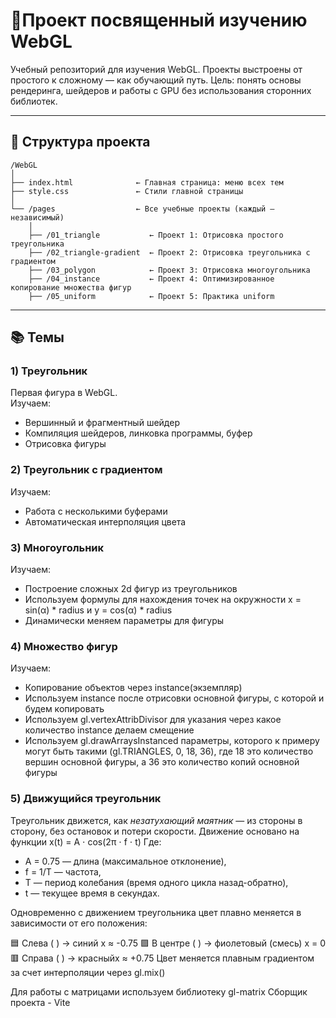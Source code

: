 # 🎨Проект посвященный изучению WebGL

Учебный репозиторий для изучения WebGL.
Проекты выстроены от простого к сложному — как обучающий путь. 
Цель: понять основы рендеринга, шейдеров и работы с GPU без использования сторонних библиотек.

---

## 📁 Структура проекта
```
/WebGL
│
├── index.html              ← Главная страница: меню всех тем
├── style.css               ← Стили главной страницы
│
└── /pages                  ← Все учебные проекты (каждый — независимый)
    │
    ├── /01_triangle           ← Проект 1: Отрисовка простого треугольника
    ├── /02_triangle-gradient  ← Проект 2: Отрисовка треугольника с градиентом
    ├── /03_polygon            ← Проект 3: Отрисовка многоугольника
    ├── /04_instance           ← Проект 4: Оптимизированное копирование множества фигур
    ├── /05_uniform            ← Проект 5: Практика uniform
```
---

## 📚 Темы

### 1) Треугольник
Первая фигура в WebGL.  
Изучаем:
- Вершинный и фрагментный шейдер
- Компиляция шейдеров, линковка программы, буфер
- Отрисовка фигуры

### 2) Треугольник с градиентом 
Изучаем:
- Работа с несколькими буферами
- Автоматическая интерполяция цвета

### 3) Многоугольник
Изучаем:
- Построение сложных 2d фигур из треугольников
- Используем формулы для нахождения точек на окружности x = sin(α) * radius и y = cos(α) * radius
- Динамически меняем параметры для фигуры

### 4) Множество фигур
Изучаем: 
- Копирование объектов через instance(экземпляр)
- Используем instance после отрисовки основной фигуры, с которой и будем копировать
- Используем gl.vertexAttribDivisor для указания через какое количество instance делаем смещение
- Используем gl.drawArraysInstanced параметры, которого к примеру могут быть такими (gl.TRIANGLES, 0, 18, 36), где 18 это количество вершин основной фигуры, а 36 это количество копий основной фигуры

### 5) Движущийся треугольник

Треугольник движется, как *незатухающий маятник* — из стороны в сторону, без остановок и потери скорости. Движение основано на функции x(t) = A ⋅ cos(2π ⋅ f ⋅ t)
Где:
- A = 0.75 — длина (максимальное отклонение),
- f = 1/T — частота,
- T — период колебания (время одного цикла назад-обратно),
- t — текущее время в секундах.

Одновременно с движением треугольника цвет плавно меняется в зависимости от его положения:

🟦 Слева ( ) → синий x ≈ -0.75
🟪 В центре ( ) → фиолетовый (смесь) x = 0
🟥 Справа ( ) → красныйx ≈ +0.75
Цвет меняется плавным градиентом за счет интерполяции через gl.mix()

Для работы с матрицами используем библиотеку gl-matrix
Сборщик проекта - Vite 